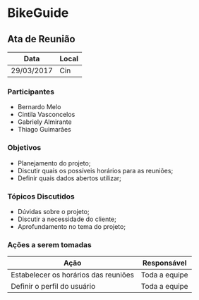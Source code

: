 # BikeGuide


## Ata de Reunião

Data         | Local
------------ | ------------
29/03/2017   |Cin


### Participantes
* Bernardo Melo
* Cintila Vasconcelos
* Gabriely Almirante
* Thiago Guimarães

### Objetivos
* Planejamento do projeto;
* Discutir quais os possíveis horários para as reuniões;
* Definir quais dados abertos utilizar;

### Tópicos Discutidos
* Dúvidas sobre o projeto;
* Discutir a necessidade do cliente;
* Aprofundamento no tema do projeto;

### Ações a serem tomadas
Ação                                 | Responsável   
------------------------------------ | -------------- 
Estabelecer os horários das reuniões | Toda a equipe                 
Definir o perfil do usuário          | Toda a equipe

